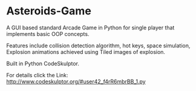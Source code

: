 # Asteroids-Game
 
A GUI based standard Arcade Game in Python for single player that implements basic OOP concepts. 
 
Features include collision detection algorithm, hot keys, space simulation, Explosion animations achieved using Tiled images of explosion.
 
Built in Python CodeSkulptor.  
 
For details click the Link: http://www.codeskulptor.org/#user42_f4rR6mbrBB_1.py 